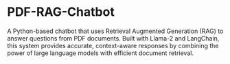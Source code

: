 # PDF-RAG-Chatbot
A Python-based chatbot that uses Retrieval Augmented Generation (RAG) to answer questions from PDF documents. Built with Llama-2 and LangChain, this system provides accurate, context-aware responses by combining the power of large language models with efficient document retrieval.
